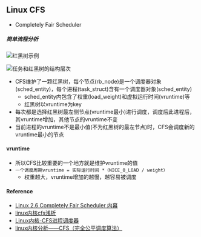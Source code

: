 ## Linux CFS

* Completely Fair Scheduler

##### 简单流程分析
![红黑树示例](https://www.ibm.com/developerworks/cn/linux/l-completely-fair-scheduler/figure1.gif)

![任务和红黑树的结构层次](https://www.ibm.com/developerworks/cn/linux/l-completely-fair-scheduler/figure2.gif)

* CFS维护了一颗红黑树，每个节点(rb_node)是一个调度器对象(sched_entity)，每个进程(task_struct)含有一个调度器对象(sched_entity)
    * sched_entity内包含了权重(load_weight)和虚拟运行时间(vruntime)等
    * 红黑树以vruntime为key
* 每次都是选择红黑树最左侧节点(vruntime最小)进行调度，调度后此进程后，其vruntime增加，其他节点的vruntime不变
* 当前进程的vruntime不是最小值(不为红黑树的最左节点)时，CFS会调度新的vruntime最小的节点

#### vruntime
* 所以CFS比较重要的一个地方就是维护vruntime的值
* `一个调度周期vruntime = 实际运行时间 *（NICE_0_LOAD / weight）`
    * 权重越大，vruntime增加的越慢，越容易被调度

#### Reference
* [Linux 2.6 Completely Fair Scheduler 内幕](https://www.ibm.com/developerworks/cn/linux/l-completely-fair-scheduler/index.html)
* [linux内核cfs浅析](http://kouucocu.lofter.com/post/1cdb8c4b_50f6307)
* [Linux内核-CFS进程调度器](https://wongxingjun.github.io/2015/09/09/Linux%E5%86%85%E6%A0%B8-CFS%E8%BF%9B%E7%A8%8B%E8%B0%83%E5%BA%A6%E5%99%A8/)
* [linux内核分析——CFS（完全公平调度算法）](https://www.cnblogs.com/tianguiyu/articles/6091378.html)